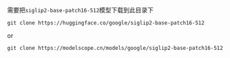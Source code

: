 需要把`siglip2-base-patch16-512`模型下载到此目录下

```text
git clone https://huggingface.co/google/siglip2-base-patch16-512
```

or

```text
git clone https://modelscope.cn/models/google/siglip2-base-patch16-512
```
